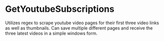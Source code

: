 # GetYoutubeSubscriptions
Utilizes regex to scrape youtube video pages for their first three video links as well as thumbnails. Can save multiple different pages and receive the three latest videos in a simple windows form.
